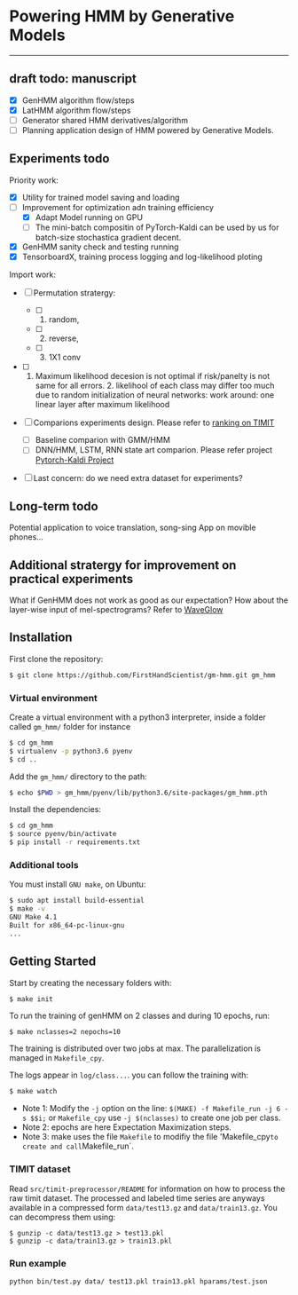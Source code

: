 # Powering HMM by Generative Models
---------------------------------------
## draft todo: manuscript
- [x] GenHMM algorithm flow/steps
- [x] LatHMM algorithm flow/steps
- [ ] Generator shared HMM derivatives/algorithm
- [ ] Planning application design of HMM powered by Generative Models.

## Experiments todo
Priority work:
- [x] Utility for trained model saving and loading
- [ ] Improvement for optimization adn training efficiency
    - [x] Adapt Model running on GPU
    - [ ] The mini-batch compositin of PyTorch-Kaldi can be used by us for batch-size stochastica gradient decent. 
- [x] GenHMM sanity check and testing running
- [x] TensorboardX, training process logging and log-likelihood ploting

Import work:
- [ ] Permutation stratergy:
    - [ ] 1. random, 
    - [ ] 2. reverse, 
    - [ ] 3. 1X1 conv
- [ ] 1. Maximum likelihood decesion is not optimal if risk/panelty is not same for all errors. 2. likelihool of each class may differ too much due to random initialization of neural networks: work around: one linear layer after maximum likelihood

- [ ] Comparions experiments design. Please refer to [ranking on TIMIT](https://paperswithcode.com/sota/speech-recognition-on-timit)
    - [ ] Baseline comparion with GMM/HMM
    - [ ] DNN/HMM, LSTM, RNN state art comparion. Please refer project [Pytorch-Kaldi Project](https://github.com/mravanelli/pytorch-kaldi)
 -[ ] Last concern: do we need extra dataset for experiments?
 
 ## Long-term todo
 Potential application to voice translation, song-sing App on movible phones...

## Additional stratergy for improvement on practical experiments
What if GenHMM does not work as good as our expectation?
How about the layer-wise input of mel-spectrograms? Refer to [WaveGlow](https://arxiv.org/abs/1811.00002)

## Installation

First clone the repository:
```bash
$ git clone https://github.com/FirstHandScientist/gm-hmm.git gm_hmm
```

### Virtual environment
Create a virtual environment with a python3 interpreter, inside a folder called `gm_hmm/` folder for instance
```bash
$ cd gm_hmm
$ virtualenv -p python3.6 pyenv
$ cd ..
```

Add the `gm_hmm/` directory to the path:
```bash
$ echo $PWD > gm_hmm/pyenv/lib/python3.6/site-packages/gm_hmm.pth
```

Install the dependencies:
```bash
$ cd gm_hmm
$ source pyenv/bin/activate
$ pip install -r requirements.txt
```

### Additional tools
You must install `GNU make`, on Ubuntu:
```bash
$ sudo apt install build-essential
$ make -v
GNU Make 4.1
Built for x86_64-pc-linux-gnu
...
```

## Getting Started

Start by creating the necessary folders with:
```bash
$ make init
```

To run the training of genHMM on 2 classes and during 10 epochs, run:
```
$ make nclasses=2 nepochs=10 
```
The training is distributed over two jobs at max.
The parallelization is managed in `Makefile_cpy`.

The logs appear in `log/class...`. you can follow the training with:
```bash
$ make watch
```

- Note 1: Modify the `-j` option on the line: `$(MAKE) -f Makefile_run -j 6 -s $$i;` or `Makefile_cpy` use `-j $(nclasses)` to create one job per class.
- Note 2: epochs are here Expectation Maximization steps.
- Note 3: make uses the file `Makefile` to modifiy the file 'Makefile_cpy` to create and call `Makefile_run`.




### TIMIT dataset
Read `src/timit-preprocessor/README` for information on how to process the raw timit dataset.
The processed and labeled time series are anyways available in a compressed form `data/test13.gz` and `data/train13.gz`.
You can decompress them using:
```
$ gunzip -c data/test13.gz > test13.pkl
$ gunzip -c data/train13.gz > train13.pkl
```

### Run example
```
python bin/test.py data/ test13.pkl train13.pkl hparams/test.json
```


